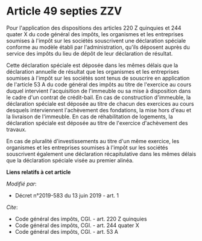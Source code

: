 # Article 49 septies ZZV

Pour l'application des dispositions des articles 220 Z quinquies et 244 quater X du code général des impôts, les organismes
et les entreprises soumises à l'impôt sur les sociétés souscrivent une déclaration spéciale conforme au modèle établi par
l'administration, qu'ils déposent auprès du service des impôts du lieu de dépôt de leur déclaration de résultat.

Cette déclaration spéciale est déposée dans les mêmes délais que la déclaration annuelle de résultat que les organismes et
les entreprises soumises à l'impôt sur les sociétés sont tenus de souscrire en application de l'article 53 A du code général
des impôts au titre de l'exercice au cours duquel intervient l'acquisition de l'immeuble ou sa mise à disposition dans le
cadre d'un contrat de crédit-bail. En cas de construction d'immeuble, la déclaration spéciale est déposée au titre de chacun
des exercices au cours desquels interviennent l'achèvement des fondations, la mise hors d'eau et la livraison de l'immeuble.
En cas de réhabilitation de logements, la déclaration spéciale est déposée au titre de l'exercice d'achèvement des travaux.

En cas de pluralité d'investissements au titre d'un même exercice, les organismes et les entreprises soumises à l'impôt sur
les sociétés souscrivent également une déclaration récapitulative dans les mêmes délais que la déclaration spéciale visée au
premier alinéa.

**Liens relatifs à cet article**

_Modifié par_:

  - Décret n°2019-583 du 13 juin 2019 - art. 1

_Cite_:

  - Code général des impôts, CGI. - art. 220 Z quinquies
  - Code général des impôts, CGI. - art. 244 quater X
  - Code général des impôts, CGI. - art. 53 A
